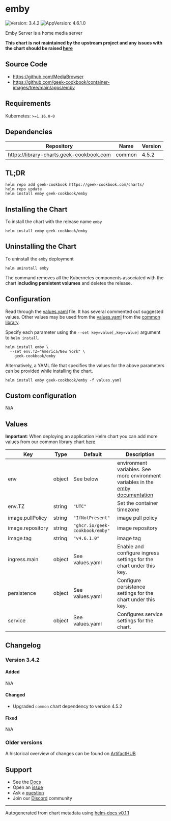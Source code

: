 # emby

![Version: 3.4.2](https://img.shields.io/badge/Version-3.4.2-informational?style=flat-square) ![AppVersion: 4.6.1.0](https://img.shields.io/badge/AppVersion-4.6.1.0-informational?style=flat-square)

Emby Server is a home media server

**This chart is not maintained by the upstream project and any issues with the chart should be raised [here](https://github.com/geek-cookbook/charts/issues/new/choose)**

## Source Code

* <https://github.com/MediaBrowser>
* <https://github.com/geek-cookbook/container-images/tree/main/apps/emby>

## Requirements

Kubernetes: `>=1.16.0-0`

## Dependencies

| Repository | Name | Version |
|------------|------|---------|
| https://library-charts.geek-cookbook.com | common | 4.5.2 |

## TL;DR

```console
helm repo add geek-cookbook https://geek-cookbook.com/charts/
helm repo update
helm install emby geek-cookbook/emby
```

## Installing the Chart

To install the chart with the release name `emby`

```console
helm install emby geek-cookbook/emby
```

## Uninstalling the Chart

To uninstall the `emby` deployment

```console
helm uninstall emby
```

The command removes all the Kubernetes components associated with the chart **including persistent volumes** and deletes the release.

## Configuration

Read through the [values.yaml](./values.yaml) file. It has several commented out suggested values.
Other values may be used from the [values.yaml](https://github.com/geek-cookbook/library-charts/tree/main/charts/stable/common/values.yaml) from the [common library](https://github.com/geek-cookbook/library-charts/tree/main/charts/stable/common).

Specify each parameter using the `--set key=value[,key=value]` argument to `helm install`.

```console
helm install emby \
  --set env.TZ="America/New York" \
    geek-cookbook/emby
```

Alternatively, a YAML file that specifies the values for the above parameters can be provided while installing the chart.

```console
helm install emby geek-cookbook/emby -f values.yaml
```

## Custom configuration

N/A

## Values

**Important**: When deploying an application Helm chart you can add more values from our common library chart [here](https://github.com/geek-cookbook/library-charts/tree/main/charts/stable/common)

| Key | Type | Default | Description |
|-----|------|---------|-------------|
| env | object | See below | environment variables. See more environment variables in the [emby documentation](https://emby.org/docs) |
| env.TZ | string | `"UTC"` | Set the container timezone |
| image.pullPolicy | string | `"IfNotPresent"` | image pull policy |
| image.repository | string | `"ghcr.io/geek-cookbook/emby"` | image repository |
| image.tag | string | `"v4.6.1.0"` | image tag |
| ingress.main | object | See values.yaml | Enable and configure ingress settings for the chart under this key. |
| persistence | object | See values.yaml | Configure persistence settings for the chart under this key. |
| service | object | See values.yaml | Configures service settings for the chart. |

## Changelog

### Version 3.4.2

#### Added

N/A

#### Changed

* Upgraded `common` chart dependency to version 4.5.2

#### Fixed

N/A

### Older versions

A historical overview of changes can be found on [ArtifactHUB](https://artifacthub.io/packages/helm/geek-cookbook/emby?modal=changelog)

## Support

- See the [Docs](https://docs.geek-cookbook.com/our-helm-charts/getting-started/)
- Open an [issue](https://github.com/geek-cookbook/charts/issues/new/choose)
- Ask a [question](https://github.com/geek-cookbook/organization/discussions)
- Join our [Discord](https://discord.gg/sTMX7Vh) community

----------------------------------------------
Autogenerated from chart metadata using [helm-docs v0.1.1](https://github.com/geek-cookbook/helm-docs/releases/v0.1.1)
